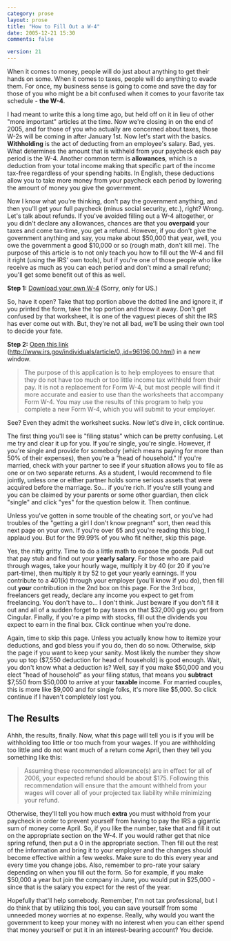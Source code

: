 ```yaml
---
category: prose
layout: prose
title: "How to Fill Out a W-4"
date: 2005-12-21 15:30
comments: false

version: 21
---
```


When it comes to money, people will do just about anything to get their hands on some. When it comes to taxes, people will do anything to evade them. For once, my business sense is going to come and save the day for those of you who might be a bit confused when it comes to your favorite tax schedule - **the W-4**.

I had meant to write this a long time ago, but held off on it in lieu of other "more important" articles at the time. Now we're closing in on the end of 2005, and for those of you who actually are concerned about taxes, those W-2s will be coming in after January 1st. Now let's start with the basics. **Withholding** is the act of deducting from an employee's salary. Bad, yes. What determines the amount that is withheld from your paycheck each pay period is the W-4. Another common term is **allowances**, which is a deduction from your total income making that specific part of the income tax-free regardless of your spending habits. In English, these deductions allow you to take more money from your paycheck each period by lowering the amount of money you give the government.

Now I know what you're thinking, don't pay the government anything, and then you'll get your full paycheck (minus social security, etc.), right? Wrong. Let's talk about refunds. If you've avoided filling out a W-4 altogether, or you didn't declare any allowances, chances are that you **overpaid** your taxes and come tax-time, you get a refund. However, if you don't give the government anything and say, you make about $50,000 that year, well, you owe the government a good $10,000 or so (rough math, don't kill me). The purpose of this article is to not only teach you how to fill out the W-4 and fill it right (using the IRS' own tools), but if you're one of those people who like receive as much as you can each period and don't mind a small refund; you'll get some benefit out of this as well.

**Step 1:** [Download your own W-4][1] (Sorry, only for US.)

So, have it open? Take that top portion above the dotted line and ignore it, if you printed the form, take the top portion and throw it away. Don't get confused by that worksheet, it is one of the vaguest pieces of shit the IRS has ever come out with. But, they're not all bad, we'll be using their own tool to decide your fate.

**Step 2:** [Open this link][2] (http://www.irs.gov/individuals/article/0,,id=96196,00.html) in a new window.

> The purpose of this application is to help employees to ensure that they do not have too much or too little income tax withheld from their pay. It is not a replacement for Form W-4, but most people will find it more accurate and easier to use than the worksheets that accompany Form W-4. You may use the results of this program to help you complete a new Form W-4, which you will submit to your employer.

See? Even they admit the worksheet sucks. Now let's dive in, click continue.

The first thing you'll see is "filing status" which can be pretty confusing. Let me try and clear it up for you. If you're single, you're single. However, if you're single and provide for somebody (which means paying for more than 50% of their expenses), then you're a "head of household." If you're married, check with your partner to see if your situation allows you to file as one or on two separate returns. As a student, I would recommend to file jointly, unless one or either partner holds some serious assets that were acquired before the marriage. So... if you're rich. If you're still young and you can be claimed by your parents or some other guardian, then click "single" and click "yes" for the question below it. Then continue.

Unless you've gotten in some trouble of the cheating sort, or you've had troubles of the "getting a girl I don't know pregnant" sort, then read this next page on your own. If you're over 65 and you're reading this blog, I applaud you. But for the 99.99% of you who fit neither, skip this page.

Yes, the nitty gritty. Time to do a little math to expose the goods. Pull out that pay stub and find out your **yearly salary**. For those who are paid through wages, take your hourly wage, multiply it by 40 (or 20 if you're part-time), then multiply it by 52 to get your yearly earnings. If you contribute to a 401(k) through your employer (you'll know if you do), then fill out **your** contribution in the 2nd box on this page. For the 3rd box, freelancers get ready, declare any income you expect to get from freelancing. You don't have to... I don't think. Just beware if you don't fill it out and all of a sudden forget to pay taxes on that $32,000 gig you get from Cingular. Finally, if you're a pimp with stocks, fill out the dividends you expect to earn in the final box. Click continue when you're done.

Again, time to skip this page. Unless you actually know how to itemize your deductions, and god bless you if you do, then do so now. Otherwise, skip the page if you want to keep your sanity. Most likely the number they show you up top ($7,550 deduction for head of household) is good enough. Wait, you don't know what a deduction is? Well, say if you make $50,000 and you elect "head of household" as your filing status, that means you **subtract** $7,550 from $50,000 to arrive at your **taxable** income. For married couples, this is more like $9,000 and for single folks, it's more like $5,000. So click continue if I haven't completely lost you.

## The Results

Ahhh, the results, finally. Now, what this page will tell you is if you will be withholding too little or too much from your wages. If you are withholding too little and do not want much of a return come April, then they tell you something like this:

> Assuming these recommended allowance(s) are in effect for all of 2006, your expected refund should be about $175. Following this recommendation will ensure that the amount withheld from your wages will cover all of your projected tax liability while minimizing your refund.

Otherwise, they'll tell you how much **extra** you must withhold from your paycheck in order to prevent yourself from having to pay the IRS a gigantic sum of money come April. So, if you like the number, take that and fill it out on the appropriate section on the W-4. If you would rather get that nice spring refund, then put a 0 in the appropriate section. Then fill out the rest of the information and bring it to your employer and the changes should become effective within a few weeks. Make sure to do this every year and every time you change jobs. Also, remember to pro-rate your salary depending on when you fill out the form. So for example, if you make $50,000 a year but join the company in June, you would put in $25,000 - since that is the salary you expect for the rest of the year.

Hopefully that'll help somebody. Remember, I'm not tax professional, but I do think that by utilizing this tool, you can save yourself from some unneeded money worries at no expense. Really, why would you want the government to keep your money with no interest when you can either spend that money yourself or put it in an interest-bearing account? You decide.

[1]: http://www.irs.gov/pub/irs-pdf/fw4.pdf
[2]: http://www.irs.gov/individuals/article/0,,id=96196,00.html
